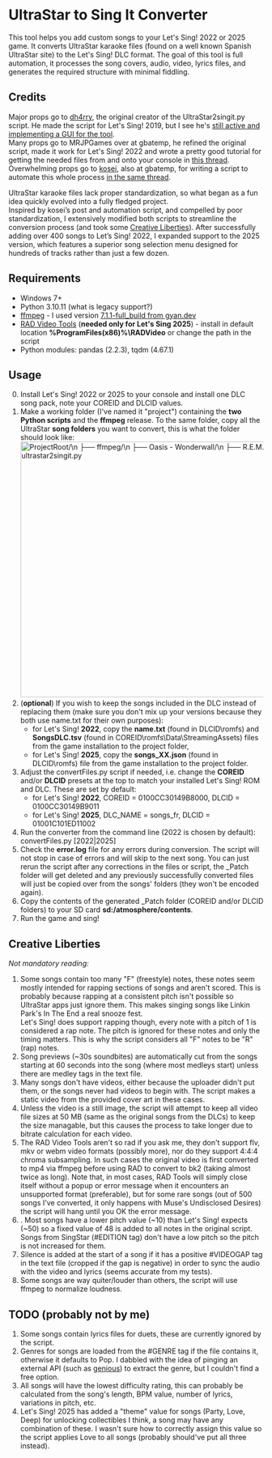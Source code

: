 # UltraStar to Sing It Converter
This tool helps you add custom songs to your Let's Sing! 2022 or 2025 game. It converts UltraStar karaoke files (found on a well known Spanish UltraStar site) to the Let's Sing! DLC format.
The goal of this tool is full automation, it processes the song covers, audio, video, lyrics files, and generates the required structure with minimal fiddling.

## Credits
Major props go to [dh4rry](https://github.com/dh4rry), the original creator of the UltraStar2singit.py script. He made the script for Let's Sing! 2019, but I see he's [still active and implementing a GUI for the tool](https://github.com/dh4rry/Ultrastar2singIt-Converter).
<br>Many props go to MRJPGames over at gbatemp, he refined the original script, made it work for Let's Sing! 2022 and wrote a pretty good tutorial for getting the needed files from and onto your console in [this thread](https://gbatemp.net/threads/add-custom-songs-to-lets-sing-2022-from-ultrastar.607817/).
<br>Overwhelming props go to [kosei](https://gbatemp.net/members/kosei.626603/), also at gbatemp, for writing a script to automate this whole process [in the same thread](https://gbatemp.net/threads/add-custom-songs-to-lets-sing-2022-from-ultrastar.607817/post-10037766).

UltraStar karaoke files lack proper standardization, so what began as a fun idea quickly evolved into a fully fledged project.
<br>Inspired by kosei’s post and automation script, and compelled by poor standardization, I extensively modified both scripts to streamline the conversion process (and took some [Creative Liberties](#creative-liberties)).
After successfully adding over 400 songs to Let’s Sing! 2022, I expanded support to the 2025 version, which features a superior song selection menu designed for hundreds of tracks rather than just a few dozen.

## Requirements
- Windows 7+
- Python 3.10.11 (what is legacy support?)
- [ffmpeg](https://ffmpeg.org/download.html) - I used version [7.1.1-full_build from gyan.dev](https://www.gyan.dev/ffmpeg/builds/)
- [RAD Video Tools](https://www.radgametools.com/bnkdown.htm) (**needed only for Let's Sing 2025**) - install in default location **%ProgramFiles(x86)%\RADVideo** or change the path in the script
- Python modules: pandas (2.2.3), tqdm (4.67.1)

## Usage
0. Install Let's Sing! 2022 or 2025 to your console and install one DLC song pack, note your COREID and DLCID values.
1. Make a working folder (I've named it "project") containing the **two Python scripts** and the **ffmpeg** release. To the same folder, copy all the UltraStar **song folders** you want to convert, this is what the folder should look like: <img width="829" height="505" alt="ProjectRoot/\n ├── ffmpeg/\n ├── Oasis - Wonderwall/\n ├── R.E.M. - Man on the Moon/\n ├── convertFiles.py\n └── ultrastar2singit.py" src="https://github.com/user-attachments/assets/6fa56ee0-2029-42a1-8662-53f25d83631a" />
2. (**optional**) If you wish to keep the songs included in the DLC instead of replacing them (make sure you don't mix up your versions because they both use name.txt for their own purposes):
   - for Let's Sing! **2022**, copy the **name.txt** (found in DLCID\romfs) and **SongsDLC.tsv** (found in COREID\romfs\Data\StreamingAssets) files from the game installation to the project folder,
   - for Let's Sing! **2025**, copy the **songs_XX.json** (found in DLCID\romfs) file from the game installation to the project folder.
3. Adjust the convertFiles.py script if needed, i.e. change the **COREID** and/or **DLCID** presets at the top to match your installed Let's Sing! ROM and DLC. These are set by default:
   - for Let's Sing! **2022**, COREID = 0100CC30149B8000, DLCID = 0100CC30149B9011
   - for Let's Sing! **2025**, DLC_NAME = songs_fr, DLCID = 01001C101ED11002
4. Run the converter from the command line (2022 is chosen by default):<br>convertFiles.py [2022|2025]
5. Check the **error.log** file for any errors during conversion. The script will not stop in case of errors and will skip to the next song. You can just rerun the script after any corrections in the files or script, the _Patch folder will get deleted and any previously successfully converted files will just be copied over from the songs' folders (they won't be encoded again).
6. Copy the contents of the generated _Patch folder (COREID and/or DLCID folders) to your SD card **sd:/atmosphere/contents**.
7. Run the game and sing!

## Creative Liberties
_Not mandatory reading:_
1. Some songs contain too many "F" (freestyle) notes, these notes seem mostly intended for rapping sections of songs and aren't scored. This is probably because rapping at a consistent pitch isn't possible so UltraStar apps just ignore them. This makes singing songs like Linkin Park's In The End a real snooze fest.
<br> Let's Sing! does support rapping though, every note with a pitch of 1 is considered a rap note. The pitch is ignored for these notes and only the timing matters. This is why the script considers all "F" notes to be "R" (rap) notes.
2. Song previews (~30s soundbites) are automatically cut from the songs starting at 60 seconds into the song (where most medleys start) unless there are medley tags in the text file. 
3. Many songs don't have videos, either because the uploader didn't put them, or the songs never had videos to begin with. The script makes a static video from the provided cover art in these cases.
4. Unless the video is a still image, the script will attempt to keep all video file sizes at 50 MB (same as the original songs from the DLCs) to keep the size managable, but this causes the process to take longer due to bitrate calculation for each video.
5. The RAD Video Tools aren't so rad if you ask me, they don't support flv, mkv or webm video formats (possibly more), nor do they support 4:4:4 chroma subsampling. In such cases the original video is first converted to mp4 via ffmpeg before using RAD to convert to bk2 (taking almost twice as long). Note that, in most cases, RAD Tools will simply close itself without a popup or error message when it encounters an unsupported format (preferable), but for some rare songs (out of 500 songs I've converted, it only happens with Muse's Undisclosed Desires) the script will hang until you OK the error message.
6. . Most songs have a lower pitch value (~10) than Let's Sing! expects (~50) so a fixed value of 48 is added to all notes in the original script. Songs from SingStar (#EDITION tag) don't have a low pitch so the pitch is not increased for them.
7. Silence is added at the start of a song if it has a positive #VIDEOGAP tag in the text file (cropped if the gap is negative) in order to sync the audio with the video and lyrics (seems accurate from my tests).
8. Some songs are way quiter/louder than others, the script will use ffmpeg to normalize loudness.

## TODO (probably not by me)
1. Some songs contain lyrics files for duets, these are currently ignored by the script.
2. Genres for songs are loaded from the #GENRE tag if the file contains it, otherwise it defaults to Pop. I dabbled with the idea of pinging an external API (such as [genious](https://genius.com/)) to extract the genre, but I couldn't find a free option.
3. All songs will have the lowest difficulty rating, this can probably be calculated from the song's length, BPM value, number of lyrics, variations in pitch, etc.
4. Let's Sing! 2025 has added a "theme" value for songs (Party, Love, Deep) for unlocking collectibles I think, a song may have any combination of these. I wasn't sure how to correctly assign this value so the script applies Love to all songs (probably should've put all three instead).
